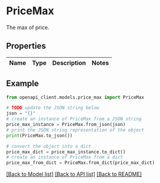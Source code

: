 # PriceMax

The max of price.

## Properties

Name | Type | Description | Notes
------------ | ------------- | ------------- | -------------

## Example

```python
from openapi_client.models.price_max import PriceMax

# TODO update the JSON string below
json = "{}"
# create an instance of PriceMax from a JSON string
price_max_instance = PriceMax.from_json(json)
# print the JSON string representation of the object
print(PriceMax.to_json())

# convert the object into a dict
price_max_dict = price_max_instance.to_dict()
# create an instance of PriceMax from a dict
price_max_from_dict = PriceMax.from_dict(price_max_dict)
```
[[Back to Model list]](../README.md#documentation-for-models) [[Back to API list]](../README.md#documentation-for-api-endpoints) [[Back to README]](../README.md)


